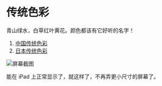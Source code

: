 # 传统色彩

青山绿水，白草红叶黄花。颜色都该有它好听的名字！

1. [中国传统色彩](https://colors.flinhong.com)
2. [日本传统色彩](https://colors.flinhong.com/jp-colors.html)

![屏幕截图](https://raw.githubusercontent.com/flinhong/colors/master/screenshot.png)

能在 iPad 上正常显示了，就这样了，不再弄更小尺寸的屏幕了。
